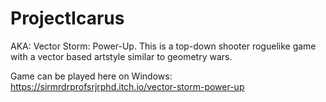 # ProjectIcarus
AKA: Vector Storm: Power-Up. This is a top-down shooter roguelike game with a vector based artstyle similar to geometry wars.

Game can be played here on Windows: https://sirmrdrprofsrjrphd.itch.io/vector-storm-power-up
